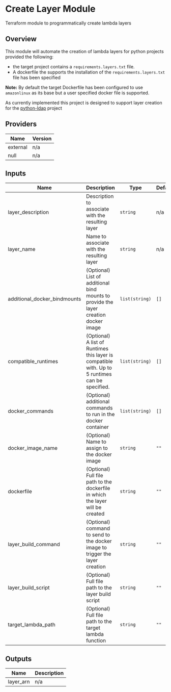 # Create Layer Module

Terraform module to programmatically create lambda layers

## Overview

This module will automate the creation of lambda layers for python projects provided the following:

- the target project contains a `requirements.layers.txt` file.
- A dockerfile the supports the installation of the `requirements.layers.txt` file has been specified

**Note:** By default the target Dockerfile has been configured to use `amazonlinux` as its base but a user specified docker file is supported.

As currently implemented this project is designed to support layer creation for the [python-ldap](https://www.python-ldap.org/en/latest/reference/ldap.html) project

<!-- BEGIN TFDOCS -->
## Providers

| Name | Version |
|------|---------|
| external | n/a |
| null | n/a |

## Inputs

| Name | Description | Type | Default | Required |
|------|-------------|------|---------|:-----:|
| layer\_description | Description to associate with the resulting layer | `string` | n/a | yes |
| layer\_name | Name to associate with the resulting layer | `string` | n/a | yes |
| additional\_docker\_bindmounts | (Optional) List of additional bind mounts to provide the layer creation docker image | `list(string)` | `[]` | no |
| compatible\_runtimes | (Optional) A list of Runtimes this layer is compatible with. Up to 5 runtimes can be specified. | `list(string)` | `[]` | no |
| docker\_commands | (Optional) additional commands to run in the docker container | `list(string)` | `[]` | no |
| docker\_image\_name | (Optional) Name to assign to the docker image | `string` | `""` | no |
| dockerfile | (Optional) Full file path to the dockerfile in which the layer will be created | `string` | `""` | no |
| layer\_build\_command | (Optional) command to send to the docker image to trigger the layer creation | `string` | `""` | no |
| layer\_build\_script | (Optional) Full file path to the layer build script | `string` | `""` | no |
| target\_lambda\_path | (Optional) Full file path to the target lambda function | `string` | `""` | no |

## Outputs

| Name | Description |
|------|-------------|
| layer\_arn | n/a |

<!-- END TFDOCS -->
